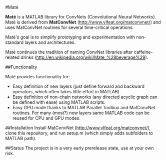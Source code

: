 #Maté

**Maté** is a MATLAB library for ConvNets (Convolutional Neural Networks).
Maté is derived from **MatConvNet** (http://www.vlfeat.org/matconvnet/) and uses MatConvNet routines for several time-critical operations. 

Maté's goal is to simplify prototyping and experimentation with non-standard layers and architectures.

Maté continues the tradition of naming ConvNet libraries after caffeine-related drinks (http://en.wikipedia.org/wiki/Mate_%28beverage%29).

##Functionality

Maté provides functionality for:
* Easy definition of new layers (just define forward and backward operators, which often takes little effort in MATLAB).
* Easy definition of non-chain networks (any directed acyclic graph can be defined with ease) using MATLAB scripts.
* Easy GPU mode thanks to MATLAB Parallel Toolbox and MatConvNet routines. For many (most?) new layers same MATLAB code can be reused for CPU and GPU modes.

##Installation 
Install MatConvNet (http://www.vlfeat.org/matconvnet/), clone this repository, and run setup.m (which simply adds subfolders to MATLAB path).

##Status
The project is in a very early prerelease state, use at your own risk.


